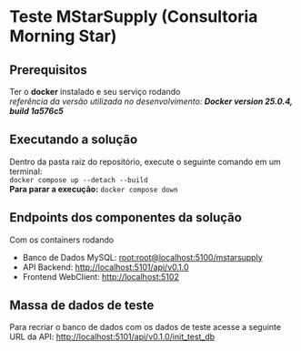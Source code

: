 # Teste MStarSupply (Consultoria Morning Star)

## Prerequisitos
Ter o **docker** instalado e seu serviço rodando\
_referência da versão utilizada no desenvolvimento: **Docker version 25.0.4, build 1a576c5**_

## Executando a solução 
Dentro da pasta raiz do repositório, execute o seguinte comando em um terminal:\
`docker compose up --detach --build`\
**Para parar a execução:** `docker compose down`

## Endpoints dos componentes da solução
Com os containers rodando
- Banco de Dados MySQL: <root:root@localhost:5100/mstarsupply>
- API Backend: <http://localhost:5101/api/v0.1.0>
- Frontend WebClient: <http://localhost:5102>

## Massa de dados de teste
Para recriar o banco de dados com os dados de teste acesse a seguinte URL da API: <http://localhost:5101/api/v0.1.0/init_test_db>
